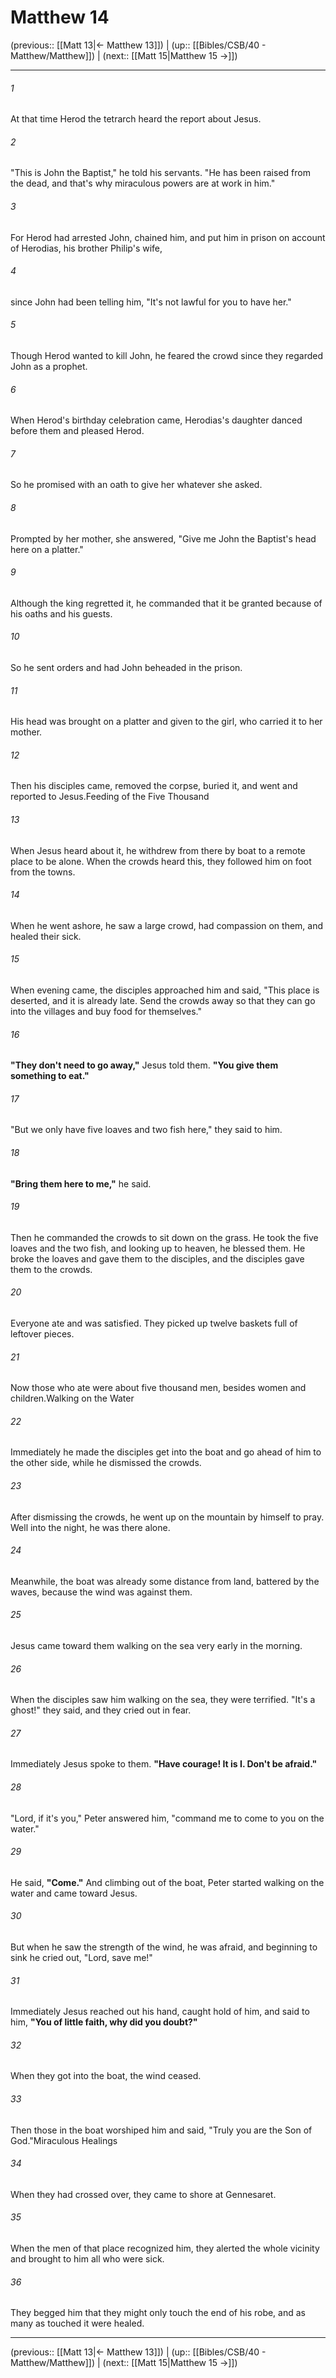 # Matthew 14

(previous:: [[Matt 13|← Matthew 13]]) | (up:: [[Bibles/CSB/40 - Matthew/Matthew]]) | (next:: [[Matt 15|Matthew 15 →]])

***


###### 1 
At that time Herod the tetrarch heard the report about Jesus. 

###### 2 
"This is John the Baptist," he told his servants. "He has been raised from the dead, and that's why miraculous powers are at work in him." 

###### 3 
For Herod had arrested John, chained him, and put him in prison on account of Herodias, his brother Philip's wife, 

###### 4 
since John had been telling him, "It's not lawful for you to have her." 

###### 5 
Though Herod wanted to kill John, he feared the crowd since they regarded John as a prophet. 

###### 6 
When Herod's birthday celebration came, Herodias's daughter danced before them and pleased Herod. 

###### 7 
So he promised with an oath to give her whatever she asked. 

###### 8 
Prompted by her mother, she answered, "Give me John the Baptist's head here on a platter." 

###### 9 
Although the king regretted it, he commanded that it be granted because of his oaths and his guests. 

###### 10 
So he sent orders and had John beheaded in the prison. 

###### 11 
His head was brought on a platter and given to the girl, who carried it to her mother. 

###### 12 
Then his disciples came, removed the corpse, buried it, and went and reported to Jesus.Feeding of the Five Thousand 

###### 13 
When Jesus heard about it, he withdrew from there by boat to a remote place to be alone. When the crowds heard this, they followed him on foot from the towns. 

###### 14 
When he went ashore, he saw a large crowd, had compassion on them, and healed their sick. 

###### 15 
When evening came, the disciples approached him and said, "This place is deserted, and it is already late. Send the crowds away so that they can go into the villages and buy food for themselves." 

###### 16 
**"They don't need to go away,"** Jesus told them. **"You give them something to eat."** 

###### 17 
"But we only have five loaves and two fish here," they said to him. 

###### 18 
**"Bring them here to me,"** he said. 

###### 19 
Then he commanded the crowds to sit down on the grass. He took the five loaves and the two fish, and looking up to heaven, he blessed them. He broke the loaves and gave them to the disciples, and the disciples gave them to the crowds. 

###### 20 
Everyone ate and was satisfied. They picked up twelve baskets full of leftover pieces. 

###### 21 
Now those who ate were about five thousand men, besides women and children.Walking on the Water 

###### 22 
Immediately he made the disciples get into the boat and go ahead of him to the other side, while he dismissed the crowds. 

###### 23 
After dismissing the crowds, he went up on the mountain by himself to pray. Well into the night, he was there alone. 

###### 24 
Meanwhile, the boat was already some distance from land, battered by the waves, because the wind was against them. 

###### 25 
Jesus came toward them walking on the sea very early in the morning. 

###### 26 
When the disciples saw him walking on the sea, they were terrified. "It's a ghost!" they said, and they cried out in fear. 

###### 27 
Immediately Jesus spoke to them. **"Have courage! It is I. Don't be afraid."** 

###### 28 
"Lord, if it's you," Peter answered him, "command me to come to you on the water." 

###### 29 
He said, **"Come."** And climbing out of the boat, Peter started walking on the water and came toward Jesus. 

###### 30 
But when he saw the strength of the wind, he was afraid, and beginning to sink he cried out, "Lord, save me!" 

###### 31 
Immediately Jesus reached out his hand, caught hold of him, and said to him, **"You of little faith, why did you doubt?"** 

###### 32 
When they got into the boat, the wind ceased. 

###### 33 
Then those in the boat worshiped him and said, "Truly you are the Son of God."Miraculous Healings 

###### 34 
When they had crossed over, they came to shore at Gennesaret. 

###### 35 
When the men of that place recognized him, they alerted the whole vicinity and brought to him all who were sick. 

###### 36 
They begged him that they might only touch the end of his robe, and as many as touched it were healed.

***

(previous:: [[Matt 13|← Matthew 13]]) | (up:: [[Bibles/CSB/40 - Matthew/Matthew]]) | (next:: [[Matt 15|Matthew 15 →]])
